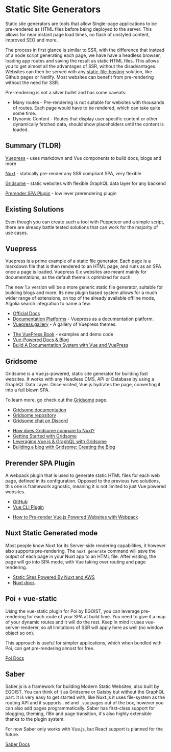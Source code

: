 # Static Site Generators

Static site generators are tools that allow Single-page applications to be pre-rendered as HTML files before being deployed to the server. This allows for near instant page load times, no flash of unstyled content, improved SEO and more.

 The process in first glance is similar to SSR, with the difference that instead of a node script generating each page, we have have a headless browser, loading app routes and saving the result as static HTML files. This allows you to get almost all the advantages of SSR, without the disadvantages. Websites can then be served with any [static-file-hosting](./hosting.md#static-file-hosting) solution, like Github pages or Netlify. Most websites can benefit from pre-rendering without the need for SSR.

Pre-rendering is not a silver bullet and has some caveats:
 
* Many routes - Pre-rendering is not suitable for websites with thousands of routes. Each page would have to be rendered, which can take quite some time.
* Dynamic Content - Routes that display user specific content or other dynamically fetched data, should show placeholders until the content is loaded.

## Summary (TLDR)

<useful-links>
<useful-links-section title="Markdown Based">

[Vuepress](#vuepress) - uses markdown and Vue components to build docs, blogs and more

</useful-links-section>
<useful-links-section title="Customizable">

[Nuxt](#nuxt-static-generated-mode) - statically pre-render any SSR compliant SPA, very flexible

</useful-links-section>
<useful-links-section title="GraphQL based">

[Gridsome](#gridsome) - static websites with flexible GraphQL data layer for any backend

</useful-links-section>
<useful-links-section title="Manual">

[Prerender SPA Plugin](#prerender-spa-plugin) - low lever prerendering plugin

</useful-links-section>
</useful-links>
 
## Existing Solutions

Even though you can create such a tool with Puppeteer and a simple script, there are already battle tested solutions that can work for the majority of use cases.

## Vuepress <badge text="popular"/>

Vuepress is a prime example of a static file generator. Each page is a markdown file that is then rendered to an HTML page, and runs as an SPA once a page is loaded. Vuepress 0.x websites are meant mainly for documentations, as the default theme is optimized for such. 

The new 1.x version will be a more generic static file generator, suitable for building blogs and more. Its new plugin based system allows for a much wider range of extensions, on top of the already available offline mode, Algolia search integration to name a few.

<useful-links>
<useful-links-section title="Useful Links">

* [Official Docs](https://vuepress.vuejs.org/guide/#how-it-works)
* [Documentation Platforms](./documentation.md#vuepress) - Vuepress as a documentation platform.
* [Vuepress.gallery](https://vuepress.gallery/) - A gallery of Vuepress themes.

</useful-links-section>
<useful-links-section title="Tutorials">

* [The VuePress Book](https://vuepressbook.com/) -  examples and demo code 
* [Vue-Powered Docs & Blog](https://snipcart.com/blog/vuepress-tutorial-vuejs-documentation)
* [Build A Documentation System with Vue and VuePress](https://scotch.io/tutorials/zero-to-deploy-build-a-documentation-system-with-vue-and-vuepress)

</useful-links-section>
</useful-links>

## Gridsome <badge text="rising star"/>

Gridsome is a Vue.js-powered, static site generator for building fast websites. It works with any Headless CMS, API or Database by using a GraphQL Data Layer. Once visited, Vue.js hydrates the page, converting it into a full blown SPA.

To learn more, go check out the [Gridsome](./gridsome.md) page.

<useful-links>
<useful-links-section title="Official">

* [Gridsome documentation](https://gridsome.org/)
* [Gridsome repository](https://github.com/gridsome/gridsome)
* [Gridsome chat on Discord](https://discord.gg/daeay6n)

</useful-links-section>
<useful-links-section title="Tutorials">

* [How does Gridsome compare to Nuxt?](https://github.com/gridsome/gridsome/issues/193)
* [Getting Started with Gridsome](https://scotch.io/tutorials/getting-started-with-gridsome)
* [Leveraging Vue.js & GraphQL with Gridsome](https://snipcart.com/blog/vuejs-graphql-airtable-example)
* [Building a blog with Gridsome: Creating the Blog](https://alligator.io/vuejs/gridsome-blog/)

</useful-links-section>
</useful-links>

## Prerender SPA Plugin

A webpack plugin that is used to generate static HTML files for each web page, defined in its configuration. Opposed to the previous two solutions, this one is framework agnostic, meaning it is not limited to just Vue powered websites. 

<useful-links>
<useful-links-section title="Useful Links">

* [GitHub](https://github.com/chrisvfritz/prerender-spa-plugin)
* [Vue CLI Plugin](https://github.com/SolarLiner/vue-cli-plugin-prerender-spa)

</useful-links-section>
<useful-links-section title="Tutorials">

* [How to Pre-render Vue.js Powered Websites with Webpack](https://markus.oberlehner.net/blog/how-to-pre-render-vue-powered-websites-with-webpack/)

</useful-links-section>
</useful-links>

## Nuxt Static Generated mode <badge text="popular"/>
Most people know Nuxt for its Server-side rendering capabilities, it however also supports pre-rendering. The `nuxt generate` command will save the output of each page in your Nuxt app to an HTML file. After visiting, the page will go into SPA mode, with Vue taking over routing and page rendering.

<useful-links>
<useful-links-section title="Tutorials">

* [Static Sites Powered By Nuxt and AWS](https://dev.to/smitjel/static-sites-powered-by-nuxt-and-aws-2hp7)
* [Nuxt docs](https://nuxtjs.org/guide#static-generated-pre-rendering-).

</useful-links-section>
</useful-links>

## Poi + vue-static
Using the vue-static plugin for Poi by EGOIST, you can leverage pre-rendering for each route of your SPA at build time. You need to give it a map of your dynamic routes and it will do the rest. Keep in mind it uses vue-server-renderer, so all limitations of SSR will apply here as well (no window object so on). 

This approach is useful for simpler applications, which when bundled with Poi, can get pre-rendering almost for free.

<useful-links>
<useful-links-section title="Official">

[Poi Docs](https://poi.js.org/guide/plugin-vue-static.html#install)

</useful-links-section>
</useful-links>

## Saber
Saber.js is a framework for building Modern Static Websites, also built by EGOIST. You can think of it as Gridsome or Gatsby but without the GraphQL part. It is very easy to get started with, like Nuxt.js it uses file-system as the routing API and it supports `.md` and `.vue` pages out of the box, however you can also add pages programmatically. Saber has first-class support for blogging, theming, i18n and page transition, it's also highly extensible thanks to the plugin system.

For now Saber only works with Vue.js, but React support is planned for the future.

<useful-links>
<useful-links-section title="Official">

[Saber Docs](https://saber.land)

</useful-links-section>
</useful-links>
